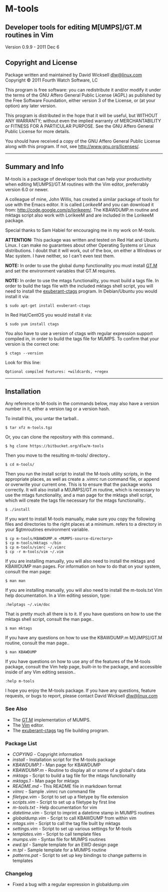 # M-tools #

## Developer tools for editing M[UMPS]/GT.M routines in Vim ##

Version 0.9.9 - 2011 Dec 6

## Copyright and License ##

Package written and maintained by David Wicksell <dlw@linux.com>  
Copyright © 2011 Fourth Watch Software, LC

This program is free software: you can redistribute it and/or modify
it under the terms of the GNU Affero General Public License (AGPL)
as published by the Free Software Foundation, either version 3 of
the License, or (at your option) any later version.

This program is distributed in the hope that it will be useful,
but WITHOUT ANY WARRANTY; without even the implied warranty of
MERCHANTABILITY or FITNESS FOR A PARTICULAR PURPOSE. See the
GNU Affero General Public License for more details.

You should have received a copy of the GNU Affero General Public License
along with this program. If not, see <http://www.gnu.org/licenses/>.

***

## Summary and Info ##

M-tools is a package of developer tools that can help your productivity when
editing M[UMPS]/GT.M routines with the Vim editor, preferrably version 6.0 or
newer.

A colleague of mine, John Willis, has created a similar package of tools for
use with the Emacs editor. It is called *LorikeeM* and you can download it
from: <http://code.google.com/p/lorikeem/>. The KBAWDUMP.m routine and mktags
script also work with LorikeeM and are included in the LorikeeM package.

Special thanks to Sam Habiel for encouraging me in my work on M-tools.

**ATTENTION:** This package was written and tested on Red Hat and Ubuntu Linux.
I can make no guarantees about other Operating Systems or Linux distributions.
I doubt that it will work, out of the box, on either a Windows or Mac system. I
have neither, so I can't even test them.

**NOTE:** In order to use the global dump functionality you must install
[GT.M][] and set the environment variables that GT.M requires.

**NOTE:** In order to use the mtags functionality, you must build a tags
file. In order to build the tags file with the included mktags shell script,
you will need to install the [exuberant-ctags][] program. In Debian/Ubuntu you
would install it via:

    $ sudo apt-get install exuberant-ctags

In Red Hat/CentOS you would install it via:

    $ sudo yum install ctags

You also have to use a version of ctags with regular expression support
compiled in, in order to build the tags file for MUMPS. To confirm that your
version is the correct one:

    $ ctags --version

Look for this line:

    Optional compiled features: +wildcards, +regex

***

## Installation ##

Any reference to M-tools in the commands below, may also have a version
number in it, either a version tag or a version hash.

To install this, you untar the tarball..

    $ tar xfz m-tools.tgz

Or, you can clone the repository with this command..

    $ hg clone https://bitbucket.org/dlw/m-tools

Then you move to the resulting m-tools/ directory..

    $ cd m-tools/

Then you run the install script to install the M-tools utility scripts,
in the appropriate places, as well as create a .vimrc run command file,
or append or overwrite your current one. This is to ensure that the
package works correctly. It will also install a M[UMPS]/GT.m routine, which
is necessary to use the mtags functionality, and a man page for the mktags
shell script, which will create the tags file necessary for the mtags
functionality..

    $ ./install

If you want to install M-tools manually, make sure you copy the following
files and directories to the right places at a minimum.
<MUMPS-source-directory> refers to a directory in your $gtmroutines
environment variable.

    $ cp m-tools/KBAWDUMP.m <MUMPS-source-directory>
    $ cp m-tools/mktags ~/bin
    $ cp m-tools/vimrc ~/.vimrc
    $ cp -r m-tools/vim ~/.vim

If you are installing manually, you will also need to install the mktags and
KBAWDUMP man pages. For information on how to do that on your system, consult
the man page:

    $ man man

If you are installing manually, you will also need to install the m-tools.txt
Vim help documentation. In a Vim editing session, type:

    :helptags ~/.vim/doc

That is pretty much all there is to it. If you have questions on how to use
the mktags shell script, consult the man page..

    $ man mktags

If you have any questions on how to use the KBAWDUMP.m M[UMPS]/GT.M routine,
consult the man page..

    $ man KBAWDUMP

If you have questions on how to use any of the features of the M-tools
package, consult the Vim help page, built-in to the package, and accessible
inside of any Vim editing session..

    :help m-tools

I hope you enjoy the M-tools package. If you have any questions, feature
requests, or bugs to report, please contact David Wicksell <dlw@linux.com>

### See Also ###

* The [GT.M][] implementation of MUMPS.
* The [Vim][] editor.
* The [exuberant-ctags][] tag file building program.

[GT.M]: http://sourceforge.net/projects/fis-gtm/
[Vim]: http://www.vim.org
[exuberant-ctags]: http://ctags.sourceforge.net/

### Package List ###
* *COPYING* - Copyright information
* *install* - Installation script for the M-tools package
* *KBAWDUMP.1* - Man page for KBAWDUMP
* *KBAWDUMP.m* - Routine to display all or some of a global's data
* *mktags* - Script to build a tag file for the mtags functionality
* *mktags.1* - Man page for mktags
* *README.md* - This README file in markdown format
* *vimrc* - Sample .vimrc run command file
* *filetype.vim* - Script to set up a filetype by file extension
* *scripts.vim* - Script to set up a filetype by first line
* *m-tools.txt* - Help documentation for vim
* *datetime.vim* - Script to imprint a datetime stamp in MUMPS routines
* *globaldump.vim* - Script to call KBAWDUMP from within vim
* *mtags.vim* - Script to call the tag file built by mktags
* *settings.vim* - Script to set up various settings for M-tools
* *templates.vim* - Script to call template files
* *mumps.vim* - Syntax file for MUMPS routines
* *ewd.tpl* - Sample template for an EWD design page
* *m.tpl* - Sample template for a MUMPS routine
* *patterns.pat* - Script to set up key bindings to change patterns in templates

### Changelog ###
* Fixed a bug with a regular expression in globaldump.vim
